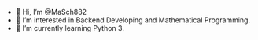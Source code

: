 - 👋 Hi, I’m @MaSch882
- 👀 I’m interested in Backend Developing and Mathematical Programming.
- 🌱 I’m currently learning Python 3.

<!---
MaSch882/MaSch882 is a ✨ special ✨ repository because its `README.md` (this file) appears on your GitHub profile.
You can click the Preview link to take a look at your changes.
--->
